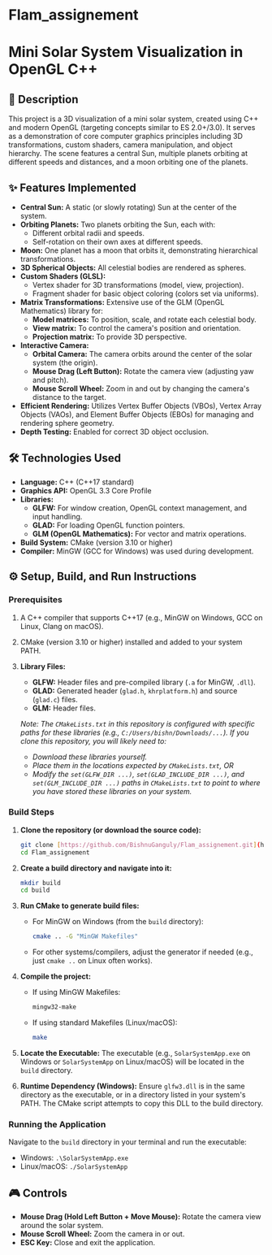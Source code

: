 # Flam_assignement
# Mini Solar System Visualization in OpenGL C++

## 🚀 Description

This project is a 3D visualization of a mini solar system, created using C++ and modern OpenGL (targeting concepts similar to ES 2.0+/3.0). It serves as a demonstration of core computer graphics principles including 3D transformations, custom shaders, camera manipulation, and object hierarchy. The scene features a central Sun, multiple planets orbiting at different speeds and distances, and a moon orbiting one of the planets.

## ✨ Features Implemented

* **Central Sun:** A static (or slowly rotating) Sun at the center of the system.
* **Orbiting Planets:** Two planets orbiting the Sun, each with:
    * Different orbital radii and speeds.
    * Self-rotation on their own axes at different speeds.
* **Moon:** One planet has a moon that orbits it, demonstrating hierarchical transformations.
* **3D Spherical Objects:** All celestial bodies are rendered as spheres.
* **Custom Shaders (GLSL):**
    * Vertex shader for 3D transformations (model, view, projection).
    * Fragment shader for basic object coloring (colors set via uniforms).
* **Matrix Transformations:** Extensive use of the GLM (OpenGL Mathematics) library for:
    * **Model matrices:** To position, scale, and rotate each celestial body.
    * **View matrix:** To control the camera's position and orientation.
    * **Projection matrix:** To provide 3D perspective.
* **Interactive Camera:**
    * **Orbital Camera:** The camera orbits around the center of the solar system (the origin).
    * **Mouse Drag (Left Button):** Rotate the camera view (adjusting yaw and pitch).
    * **Mouse Scroll Wheel:** Zoom in and out by changing the camera's distance to the target.
* **Efficient Rendering:** Utilizes Vertex Buffer Objects (VBOs), Vertex Array Objects (VAOs), and Element Buffer Objects (EBOs) for managing and rendering sphere geometry.
* **Depth Testing:** Enabled for correct 3D object occlusion.

## 🛠️ Technologies Used

* **Language:** C++ (C++17 standard)
* **Graphics API:** OpenGL 3.3 Core Profile
* **Libraries:**
    * **GLFW:** For window creation, OpenGL context management, and input handling.
    * **GLAD:** For loading OpenGL function pointers.
    * **GLM (OpenGL Mathematics):** For vector and matrix operations.
* **Build System:** CMake (version 3.10 or higher)
* **Compiler:** MinGW (GCC for Windows) was used during development.

## ⚙️ Setup, Build, and Run Instructions

### Prerequisites

1.  A C++ compiler that supports C++17 (e.g., MinGW on Windows, GCC on Linux, Clang on macOS).
2.  CMake (version 3.10 or higher) installed and added to your system PATH.
3.  **Library Files:**
    * **GLFW:** Header files and pre-compiled library (`.a` for MinGW, `.dll`).
    * **GLAD:** Generated header (`glad.h`, `khrplatform.h`) and source (`glad.c`) files.
    * **GLM:** Header files.

    *Note: The `CMakeLists.txt` in this repository is configured with specific paths for these libraries (e.g., `C:/Users/bishn/Downloads/...`). If you clone this repository, you will likely need to:*
    * *Download these libraries yourself.*
    * *Place them in the locations expected by `CMakeLists.txt`, OR*
    * *Modify the `set(GLFW_DIR ...)`, `set(GLAD_INCLUDE_DIR ...)`, and `set(GLM_INCLUDE_DIR ...)` paths in `CMakeLists.txt` to point to where you have stored these libraries on your system.*

### Build Steps

1.  **Clone the repository (or download the source code):**
    ```bash
    git clone [https://github.com/BishnuGanguly/Flam_assignement.git](https://github.com/BishnuGanguly/Flam_assignement.git)
    cd Flam_assignement
    ```

2.  **Create a build directory and navigate into it:**
    ```bash
    mkdir build
    cd build
    ```

3.  **Run CMake to generate build files:**
    * For MinGW on Windows (from the `build` directory):
        ```bash
        cmake .. -G "MinGW Makefiles"
        ```
    * For other systems/compilers, adjust the generator if needed (e.g., just `cmake ..` on Linux often works).

4.  **Compile the project:**
    * If using MinGW Makefiles:
        ```bash
        mingw32-make
        ```
    * If using standard Makefiles (Linux/macOS):
        ```bash
        make
        ```

5.  **Locate the Executable:**
    The executable (e.g., `SolarSystemApp.exe` on Windows or `SolarSystemApp` on Linux/macOS) will be located in the `build` directory.

6.  **Runtime Dependency (Windows):**
    Ensure `glfw3.dll` is in the same directory as the executable, or in a directory listed in your system's PATH. The CMake script attempts to copy this DLL to the build directory.

### Running the Application

Navigate to the `build` directory in your terminal and run the executable:
* Windows: `.\SolarSystemApp.exe`
* Linux/macOS: `./SolarSystemApp`

## 🎮 Controls

* **Mouse Drag (Hold Left Button + Move Mouse):** Rotate the camera view around the solar system.
* **Mouse Scroll Wheel:** Zoom the camera in or out.
* **ESC Key:** Close and exit the application.
